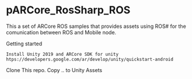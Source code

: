 # pARCore_RosSharp_ROS

This a set of ARCore ROS samples that provides assets using ROS#  for the comunication between ROS and Mobile node.

Getting started
```
Install Unity 2019 and ARCore SDK for unity
htps://developers.google.com/ar/develop/unity/quickstart-android
```
Clone This repo. Copy .. to Unity Assets
